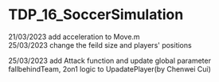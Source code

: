 # TDP_16_SoccerSimulation
21/03/2023 add acceleration to Move.m  
25/03/2023 change the feild size and players' positions

25/03/2023 add Attack function and update global parameter fallbehindTeam, 2on1 logic to UpadatePlayer(by Chenwei Cui)
